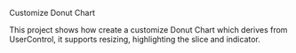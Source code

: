 Customize Donut Chart

This project shows how create a customize Donut Chart which derives from UserControl, it supports resizing, highlighting the slice and indicator.